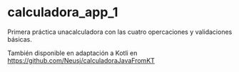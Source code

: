 # calculadora_app_1

Primera práctica unacalculadora con las cuatro opercaciones y validaciones básicas.

También disponible en adaptación a Kotli en https://github.com/Neusj/calculadoraJavaFromKT
